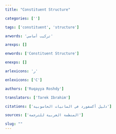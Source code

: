 ```yaml
---
title: "Constituent Structure"

categories: ['']

tags: ['constituent', 'structure']

arwords: 'تركيب أساسي'

arexps: []

enwords: ['Constituent Structure']

enexps: []

arlexicons: 'ر'

enlexicons: ['C']

authors: ['Ruqayya Roshdy']

translators: ['Tarek Ibrahim']

citations: ['دليل أكسفورد في السانيات الحاسوبية']

sources: ['المنظمة العربية للترجمة']

slug: ""
---
```

